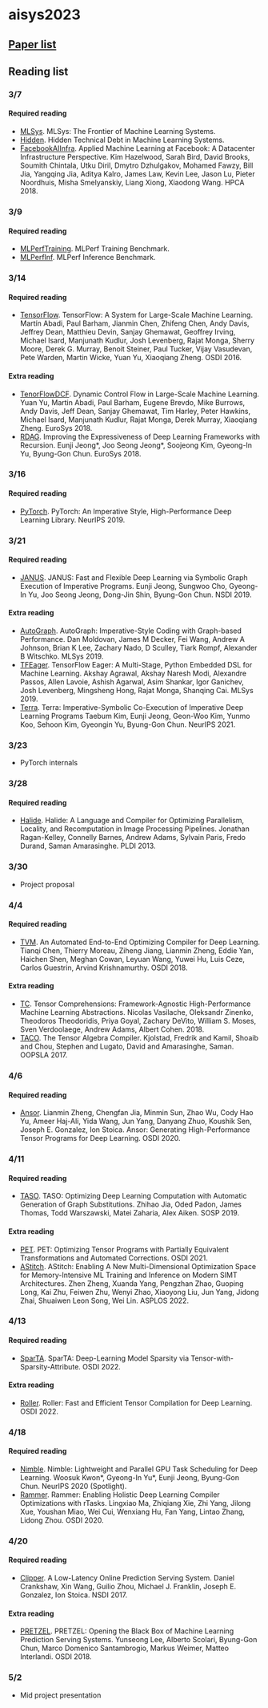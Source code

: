 # aisys2023

## [Paper list](https://github.com/swsnu/aisys2023/blob/main/papers.md)

## Reading list

### 3/7
#### Required reading
- [MLSys](https://arxiv.org/pdf/1904.03257.pdf). MLSys: The Frontier of Machine Learning Systems. 
- [Hidden](https://proceedings.neurips.cc/paper/2015/file/86df7dcfd896fcaf2674f757a2463eba-Paper.pdf). Hidden Technical Debt in Machine Learning Systems.
- [FacebookAIInfra](https://research.fb.com/wp-content/uploads/2017/12/hpca-2018-facebook.pdf). Applied Machine Learning at Facebook:
A Datacenter Infrastructure Perspective. Kim Hazelwood, Sarah Bird, David Brooks, Soumith Chintala, Utku Diril, Dmytro Dzhulgakov, Mohamed Fawzy, Bill Jia, Yangqing Jia, Aditya Kalro, James Law, Kevin Lee, Jason Lu, Pieter Noordhuis, Misha Smelyanskiy, Liang Xiong, Xiaodong Wang. HPCA 2018.

### 3/9
#### Required reading
- [MLPerfTraining](https://arxiv.org/pdf/1910.01500.pdf). MLPerf Training Benchmark.
- [MLPerfInf](https://arxiv.org/pdf/1911.02549.pdf). MLPerf Inference Benchmark.


### 3/14
#### Required reading
- [TensorFlow](https://www.usenix.org/system/files/conference/osdi16/osdi16-abadi.pdf). TensorFlow: A System for Large-Scale
Machine Learning. Martín Abadi, Paul Barham, Jianmin Chen, Zhifeng Chen, Andy Davis, Jeffrey Dean, Matthieu Devin, Sanjay Ghemawat, Geoffrey Irving, Michael Isard, Manjunath Kudlur, Josh Levenberg, Rajat Monga, Sherry Moore, Derek G. Murray, Benoit Steiner, Paul Tucker, Vijay Vasudevan, Pete Warden, Martin Wicke, Yuan Yu, Xiaoqiang Zheng. OSDI 2016.

#### Extra reading
- [TenorFlowDCF](https://arxiv.org/pdf/1805.01772.pdf). Dynamic Control Flow in Large-Scale Machine Learning. Yuan Yu, Martin Abadi, Paul Barham, Eugene Brevdo, Mike Burrows, Andy Davis, Jeff Dean, Sanjay Ghemawat, Tim Harley, Peter Hawkins, Michael Isard, Manjunath Kudlur, Rajat Monga, Derek Murray, Xiaoqiang Zheng. EuroSys 2018.
- [RDAG](http://spl.snu.ac.kr/wp-content/uploads/2018/04/eurosys18-rdag.pdf). Improving the Expressiveness of Deep Learning Frameworks with Recursion. Eunji Jeong*, Joo Seong Jeong*, Soojeong Kim, Gyeong-In Yu, Byung-Gon Chun. EuroSys 2018.

### 3/16
#### Required reading
- [PyTorch](https://papers.nips.cc/paper/2019/file/bdbca288fee7f92f2bfa9f7012727740-Paper.pdf). PyTorch: An Imperative Style, High-Performance
Deep Learning Library. NeurIPS 2019.

### 3/21
#### Required reading
- [JANUS](https://www.usenix.org/system/files/nsdi19-jeong.pdf). JANUS: Fast and Flexible Deep Learning via Symbolic Graph Execution of Imperative Programs. Eunji Jeong, Sungwoo Cho, Gyeong-In Yu, Joo Seong Jeong, Dong-Jin Shin, Byung-Gon Chun. NSDI 2019.

#### Extra reading
- [AutoGraph](https://arxiv.org/pdf/1810.08061.pdf). AutoGraph: Imperative-Style Coding with Graph-based Performance. Dan Moldovan, James M Decker, Fei Wang, Andrew A Johnson, Brian K Lee, Zachary Nado, D Sculley, Tiark Rompf, Alexander B Witschko. MLSys 2019.
- [TFEager](https://mlsys.org/Conferences/2019/doc/2019/88.pdf). TensorFlow Eager: A Multi-Stage, Python Embedded DSL for Machine Learning. Akshay Agrawal, Akshay Naresh Modi, Alexandre Passos, Allen Lavoie, Ashish Agarwal, Asim Shankar, Igor Ganichev, Josh Levenberg, Mingsheng Hong, Rajat Monga, Shanqing Cai. MLSys 2019.
- [Terra](https://proceedings.neurips.cc/paper/2021/file/0b32f1a9efe5edf3dd2f38b0c0052bfe-Paper.pdf). Terra: Imperative-Symbolic Co-Execution of Imperative Deep Learning Programs Taebum Kim, Eunji Jeong, Geon-Woo Kim, Yunmo Koo, Sehoon Kim, Gyeongin Yu, Byung-Gon Chun. NeurIPS 2021.

### 3/23
- PyTorch internals

### 3/28
#### Required reading
- [Halide](https://people.csail.mit.edu/jrk/halide-pldi13.pdf). Halide: A Language and Compiler for Optimizing Parallelism, Locality, and Recomputation in Image Processing Pipelines. Jonathan Ragan-Kelley, Connelly Barnes, Andrew Adams, Sylvain Paris, Fredo Durand, Saman Amarasinghe. PLDI 2013.

### 3/30
- Project proposal

### 4/4
#### Required reading
- [TVM](https://www.usenix.org/system/files/osdi18-chen.pdf). An Automated End-to-End Optimizing Compiler for Deep Learning. Tianqi Chen, Thierry Moreau, Ziheng Jiang, Lianmin Zheng, Eddie Yan, Haichen Shen, Meghan Cowan, Leyuan Wang, Yuwei Hu, Luis Ceze, Carlos Guestrin, Arvind Krishnamurthy. OSDI 2018.

#### Extra reading
- [TC](https://arxiv.org/pdf/1802.04730.pdf). Tensor Comprehensions: Framework-Agnostic High-Performance Machine Learning Abstractions. Nicolas Vasilache, Oleksandr Zinenko, Theodoros Theodoridis, Priya Goyal, Zachary DeVito, William S. Moses, Sven Verdoolaege, Andrew Adams, Albert Cohen. 2018.
- [TACO](http://tensor-compiler.org/kjolstad-oopsla17-tensor-compiler.pdf). The Tensor Algebra Compiler. Kjolstad, Fredrik and Kamil, Shoaib and Chou, Stephen and Lugato, David and Amarasinghe, Saman. OOPSLA 2017.

### 4/6
#### Required reading
- [Ansor](https://www.usenix.org/system/files/osdi20-zheng.pdf). Lianmin Zheng, Chengfan Jia, Minmin Sun, Zhao Wu, Cody Hao Yu, Ameer Haj-Ali, Yida Wang, Jun Yang, Danyang Zhuo, Koushik Sen, Joseph E. Gonzalez, Ion Stoica. Ansor: Generating High-Performance Tensor Programs for Deep Learning. OSDI 2020.

### 4/11
#### Required reading
- [TASO](https://cs.stanford.edu/~padon/taso-sosp19.pdf). TASO: Optimizing Deep Learning Computation with Automatic Generation of Graph Substitutions. Zhihao Jia, Oded Padon, James Thomas, Todd Warszawski, Matei Zaharia, Alex Aiken. SOSP 2019.

#### Extra reading
- [PET](https://www.usenix.org/system/files/osdi21-wang-haojie.pdf). PET: Optimizing Tensor Programs with Partially Equivalent Transformations and  Automated Corrections. OSDI 2021.
- [AStitch](https://pacman.cs.tsinghua.edu.cn/~zjd/publication/asplos-22-zhenzheng/asplos-22-zhenzheng.pdf). AStitch: Enabling A New Multi-Dimensional Optimization Space for Memory-Intensive ML Training and Inference on Modern SIMT Architectures. Zhen Zheng, Xuanda Yang, Pengzhan Zhao, Guoping Long, Kai Zhu, Feiwen Zhu, Wenyi Zhao, Xiaoyong Liu, Jun Yang, Jidong Zhai, Shuaiwen Leon Song, Wei Lin. ASPLOS 2022.



### 4/13
#### Required reading
- [SparTA](https://www.usenix.org/system/files/osdi22-zheng-ningxin.pdf). SparTA: Deep-Learning Model Sparsity via Tensor-with-Sparsity-Attribute. OSDI 2022.

#### Extra reading
- [Roller](https://www.usenix.org/system/files/osdi22-zhu.pdf). Roller: Fast and Efficient Tensor Compilation for Deep Learning. OSDI 2022.


### 4/18
#### Required reading
- [Nimble](https://papers.nips.cc/paper/2020/file/5f0ad4db43d8723d18169b2e4817a160-Paper.pdf). Nimble: Lightweight and Parallel GPU Task Scheduling for Deep Learning. Woosuk Kwon*, Gyeong-In Yu*, Eunji Jeong, Byung-Gon Chun. NeurIPS 2020 (Spotlight).
- [Rammer](https://www.usenix.org/system/files/osdi20-ma.pdf). Rammer: Enabling Holistic Deep Learning Compiler Optimizations with rTasks. Lingxiao Ma, Zhiqiang Xie, Zhi Yang, Jilong Xue, Youshan Miao, Wei Cui, Wenxiang Hu, Fan Yang, Lintao Zhang, Lidong Zhou. OSDI 2020.

### 4/20
#### Required reading
- [Clipper](https://www.usenix.org/system/files/conference/nsdi17/nsdi17-crankshaw.pdf). A Low-Latency Online Prediction Serving System. Daniel Crankshaw, Xin Wang, Guilio Zhou, Michael J. Franklin, Joseph E. Gonzalez, Ion Stoica. NSDI 2017. 

#### Extra reading
- [PRETZEL](https://www.usenix.org/system/files/osdi18-lee.pdf). PRETZEL: Opening the Black Box of Machine Learning Prediction Serving Systems. Yunseong Lee, Alberto Scolari, Byung-Gon Chun, Marco Domenico Santambrogio, Markus Weimer, Matteo Interlandi. OSDI 2018.

### 5/2
- Mid project presentation

